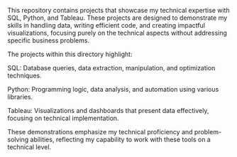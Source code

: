 This repository contains projects that showcase my technical expertise with SQL, Python, and Tableau. These projects are designed to demonstrate my skills in handling data, writing efficient code, and creating impactful visualizations, focusing purely on the technical aspects without addressing specific business problems.

The projects within this directory highlight:

SQL: Database queries, data extraction, manipulation, and optimization techniques.

Python: Programming logic, data analysis, and automation using various libraries.

Tableau: Visualizations and dashboards that present data effectively, focusing on technical implementation.

These demonstrations emphasize my technical proficiency and problem-solving abilities, reflecting my capability to work with these tools on a technical level.
